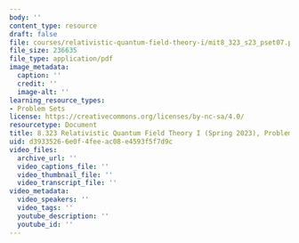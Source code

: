 ```yaml
---
body: ''
content_type: resource
draft: false
file: courses/relativistic-quantum-field-theory-i/mit8_323_s23_pset07.pdf
file_size: 236635
file_type: application/pdf
image_metadata:
  caption: ''
  credit: ''
  image-alt: ''
learning_resource_types:
- Problem Sets
license: https://creativecommons.org/licenses/by-nc-sa/4.0/
resourcetype: Document
title: 8.323 Relativistic Quantum Field Theory I (Spring 2023), Problem Set 7
uid: d3933526-6e0f-4fee-ac08-e4593f5f7d9c
video_files:
  archive_url: ''
  video_captions_file: ''
  video_thumbnail_file: ''
  video_transcript_file: ''
video_metadata:
  video_speakers: ''
  video_tags: ''
  youtube_description: ''
  youtube_id: ''
---
```

